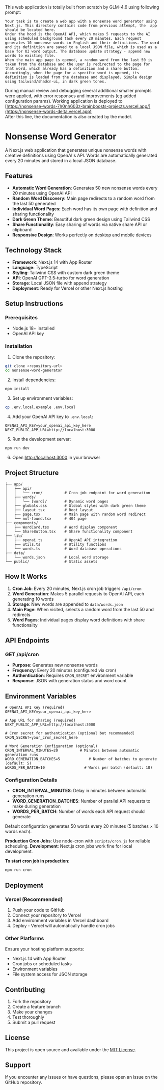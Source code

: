 This web application is totally built from scratch by GLM-4.6 using following prompt:
```
Your task is to create a web app with a nonsense word generator using Next.js. This directory contains code from previous attempt, the  app should be located here.
Under the hood is the OpenAI API, which makes 5 requests to the AI using​​ scheduled background task every 20 minutes. Each request generates 10 nonsense words in English and their definitions. The word and its definition are saved to a local JSON file, which is used as a base for UI word output. The database update strategy - append new words to existing file.
When the main app page is opened, a random word from the last 50 is taken from the database and the user is redirected to the page for that word, which already has a definition and a share button. Accordingly, when the page for a specific word is opened, its definition is loaded from the database and displayed. Simple design using tailwind/shadcn-ui, in dark green tones.
```

During manual review and debugging several additional smaller prompts were applied, with error responses and improvements (eg added configuration params). Working application is deployed to [https://nonsense-words-7h0nh603z-brainboosts-projects.vercel.app/](https://nonsense-words-delta.vercel.app)  
After this line, the documentation is also created by the model. 

# Nonsense Word Generator

A Next.js web application that generates unique nonsense words with creative definitions using OpenAI's API. Words are automatically generated every 20 minutes and stored in a local JSON database.

## Features

- **Automatic Word Generation**: Generates 50 new nonsense words every 20 minutes using OpenAI API
- **Random Word Discovery**: Main page redirects to a random word from the last 50 generated
- **Individual Word Pages**: Each word has its own page with definition and sharing functionality
- **Dark Green Theme**: Beautiful dark green design using Tailwind CSS
- **Share Functionality**: Easy sharing of words via native share API or clipboard
- **Responsive Design**: Works perfectly on desktop and mobile devices

## Technology Stack

- **Framework**: Next.js 14 with App Router
- **Language**: TypeScript
- **Styling**: Tailwind CSS with custom dark green theme
- **API**: OpenAI GPT-3.5-turbo for word generation
- **Storage**: Local JSON file with append strategy
- **Deployment**: Ready for Vercel or other Next.js hosting

## Setup Instructions

### Prerequisites

- Node.js 18+ installed
- OpenAI API key

### Installation

1. Clone the repository:
```bash
git clone <repository-url>
cd nonsense-word-generator
```

2. Install dependencies:
```bash
npm install
```

3. Set up environment variables:
```bash
cp .env.local.example .env.local
```

4. Add your OpenAI API key to `.env.local`:
```
OPENAI_API_KEY=your_openai_api_key_here
NEXT_PUBLIC_APP_URL=http://localhost:3000
```

5. Run the development server:
```bash
npm run dev
```

6. Open [http://localhost:3000](http://localhost:3000) in your browser

## Project Structure

```
├── app/
│   ├── api/
│   │   └── cron/          # Cron job endpoint for word generation
│   ├── words/
│   │   └── [word]/        # Dynamic word pages
│   ├── globals.css        # Global styles with dark green theme
│   ├── layout.tsx         # Root layout
│   ├── page.tsx           # Main page with random word redirect
│   └── not-found.tsx      # 404 page
├── components/
│   ├── WordCard.tsx       # Word display component
│   └── ShareButton.tsx    # Share functionality component
├── lib/
│   ├── openai.ts          # OpenAI API integration
│   ├── utils.ts           # Utility functions
│   └── words.ts           # Word database operations
├── data/
│   └── words.json         # Local word storage
└── public/                # Static assets
```

## How It Works

1. **Cron Job**: Every 20 minutes, Next.js cron job triggers `/api/cron`
2. **Word Generation**: Makes 5 parallel requests to OpenAI API, each generating 10 words
3. **Storage**: New words are appended to `data/words.json`
4. **Main Page**: When visited, selects a random word from the last 50 and redirects
5. **Word Pages**: Individual pages display word definitions with share functionality

## API Endpoints

### GET /api/cron
- **Purpose**: Generates new nonsense words
- **Frequency**: Every 20 minutes (configured via cron)
- **Authentication**: Requires `CRON_SECRET` environment variable
- **Response**: JSON with generation status and word count

## Environment Variables

```env
# OpenAI API Key (required)
OPENAI_API_KEY=your_openai_api_key_here

# App URL for sharing (required)
NEXT_PUBLIC_APP_URL=http://localhost:3000

# Cron secret for authentication (optional but recommended)
CRON_SECRET=your_cron_secret_here

# Word Generation Configuration (optional)
CRON_INTERVAL_MINUTES=20          # Minutes between automatic generation runs
WORD_GENERATION_BATCHES=5             # Number of batches to generate (default: 5)
WORDS_PER_BATCH=10                  # Words per batch (default: 10)
```

### Configuration Details

- **CRON_INTERVAL_MINUTES**: Delay in minutes between automatic generation runs
- **WORD_GENERATION_BATCHES**: Number of parallel API requests to make during generation
- **WORDS_PER_BATCH**: Number of words each API request should generate

Default configuration generates 50 words every 20 minutes (5 batches × 10 words each).

**Production Cron Jobs**: Use node-cron with `scripts/cron.js` for reliable scheduling.
**Development**: Next.js cron jobs work fine for local development.

**To start cron job in production**:
```bash
npm run cron
```

## Deployment

### Vercel (Recommended)

1. Push your code to GitHub
2. Connect your repository to Vercel
3. Add environment variables in Vercel dashboard
4. Deploy - Vercel will automatically handle cron jobs

### Other Platforms

Ensure your hosting platform supports:
- Next.js 14 with App Router
- Cron jobs or scheduled tasks
- Environment variables
- File system access for JSON storage

## Contributing

1. Fork the repository
2. Create a feature branch
3. Make your changes
4. Test thoroughly
5. Submit a pull request

## License

This project is open source and available under the [MIT License](LICENSE).

## Support

If you encounter any issues or have questions, please open an issue on the GitHub repository.
